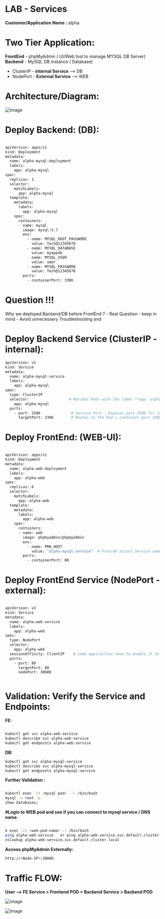 # LAB - Services 

**Customer/Application Name :** alpha

# Two Tier Application:

**FrontEnd**    - phpMyAdmin ( UI/Web tool to manage MYSQL DB Server)
**Backend**     - MySQL DB instance ( Database)


- ClusterIP   - **internal Service**   -->  DB
- NodePort    - **External Service**   -->  WEB



# **Architecture/Diagram:**


![image](https://github.com/user-attachments/assets/e46458f9-9298-4e81-b4ea-9e93b5e030bd)


# Deploy Backend: (DB):

```bash

apiVersion: apps/v1
kind: Deployment
metadata:
  name: alpha-mysql-deployment
  labels:
    app: alpha-mysql
spec:
  replicas: 1
  selector:
    matchLabels:
      app: alpha-mysql
  template:
    metadata:
      labels:
        app: alpha-mysql
    spec:
      containers:
      - name: mysql
        image: mysql:5.7
        env:
          - name: MYSQL_ROOT_PASSWORD
            value: Tech@12345678
          - name: MYSQL_DATABASE
            value: myappdb
          - name: MYSQL_USER
            value: umer
          - name: MYSQL_PASSWORD
            value: Tech@12345678
        ports:
          - containerPort: 3306

```



# Question !!! 
Why we deployed Backend/DB before FrontEnd ?   - Real Question -  keep in mind - Avoid unnecessery Troubleshooting and 


# Deploy Backend Service (ClusterIP - internal):

```bash
apiVersion: v1
kind: Service
metadata:
  name: alpha-mysql-service
  labels:
    app: alpha-mysql
spec:
  type: ClusterIP
  selector:                  # Matches Pods with the label **app: alpha-mysql**
    app: alpha-mysql
  ports:
    - port: 3306              # Service Port - Exposes port 3306 for internal access on ClusterIP.
      targetPort: 3306        # Routes to the Pod's container port 3306.

```



# Deploy FrontEnd: (WEB-UI):


```bash

apiVersion: apps/v1
kind: Deployment
metadata:
  name: alpha-web-deployment
  labels:
    app: alpha-web
spec:
  replicas: 6
  selector:
    matchLabels:
      app: alpha-web
  template:
    metadata:
      labels:
        app: alpha-web
    spec:
      containers:
      - name: web
        image: phpmyadmin/phpmyadmin
        env:
          - name: PMA_HOST
            value: "alpha-mysql-service"  # Provide actual Service name of the MySQL instance
        ports:
          - containerPort: 80

```
# Deploy FrontEnd Service (NodePort - external):


```bash

apiVersion: v1
kind: Service
metadata:
  name: alpha-web-service
  labels:
    app: alpha-web
spec:
  type: NodePort
  selector:
    app: alpha-web
  sessionAffinity: ClientIP    # some applcaition need to enable it to manage cookies - if you have multiple replicas
  ports:
    - port: 80
      targetPort: 80
      nodePort: 30080



```

# Validation: Verify the Service and Endpoints:

**FE:**
```bash

kubectl get svc alpha-web-service
kubectl describe svc alpha-web-service
kubectl get endpoints alpha-web-service
```

**DB:**

```bash
kubectl get svc alpha-mysql-service
kubectl describe svc alpha-mysql-service
kubectl get endpoints alpha-mysql-service

```





**Further Validation :**

```bash

kubectl exec -it <mysql pod>  -- /bin/bash
mysql -u root -p 
show databases;
```

**#Login to WEB pod and see if you can connect to mysql service / DNS name.**

```bash

k exec -it <web-pod-name> -- /bin/bash
ping alpha-web-service   or ping alpha-web-service.svc.default.cluster.local
nslookup alpha-web-service.svc.default.cluster.local

```



**Access phpMyAdmin Externally:**

```bash
http://<Node-IP>:30080
```


# **Traffic FLOW:**


**User --> FE Service > Frontend POD >   Backend Service > Backend POD**




![image](https://github.com/user-attachments/assets/59072d91-2ed3-4a75-af01-10b4513394a8)




![image](https://github.com/user-attachments/assets/530ef0d1-d26f-47f2-a4bf-146a4daa681e)


